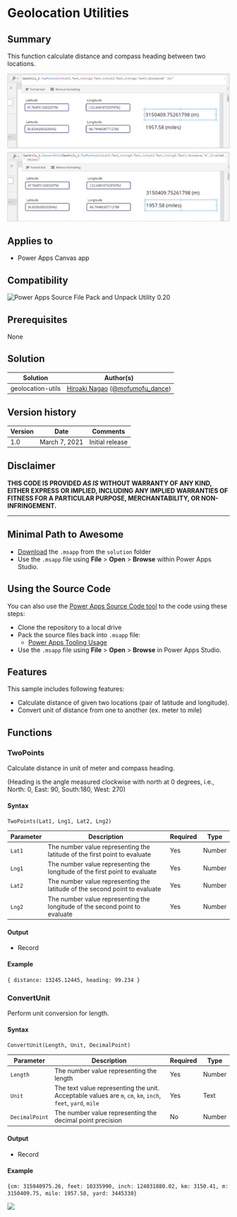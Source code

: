 # Geolocation Utilities

## Summary

This function calculate distance and compass heading between two locations.

![picture of the sample](assets/preview.png)

## Applies to

* Power Apps Canvas app

## Compatibility

![Power Apps Source File Pack and Unpack Utility 0.20](https://img.shields.io/badge/PSAopa-0.20-green.svg)

## Prerequisites

None

## Solution

Solution|Author(s)
--------|---------
geolocation-utils | [Hiroaki Nagao](https://github.com/mofumofu-dance) ([@mofumofu_dance](https://twitter.com/mofumofu_dance))

## Version history

Version|Date|Comments
-------|----|--------
1.0|March 7, 2021|Initial release

## Disclaimer

**THIS CODE IS PROVIDED *AS IS* WITHOUT WARRANTY OF ANY KIND, EITHER EXPRESS OR IMPLIED, INCLUDING ANY IMPLIED WARRANTIES OF FITNESS FOR A PARTICULAR PURPOSE, MERCHANTABILITY, OR NON-INFRINGEMENT.**

---

## Minimal Path to Awesome

* [Download](https://github.com/pnp/powerfx-samples/raw/main/samples/geolocation-utils/solution/GeoLocation-Utils.msapp) the `.msapp` from the `solution` folder
* Use the `.msapp` file using **File** > **Open** > **Browse** within Power Apps Studio.


## Using the Source Code

  You can also use the [Power Apps Source Code tool](https://github.com/microsoft/PowerApps-Language-Tooling) to the code using these steps:
* Clone the repository to a local drive
* Pack the source files back into `.msapp` file:
  * [Power Apps Tooling Usage](https://github.com/microsoft/PowerApps-Language-Tooling)
* Use the `.msapp` file using **File** > **Open** > **Browse** in Power Apps Studio.

## Features

This sample includes following features:

* Calculate distance of given two locations (pair of latitude and longitude).
* Convert unit of distance from one to another (ex. meter to mile)

## Functions

### TwoPoints

Calculate distance in unit of meter and compass heading.

(Heading is the angle measured clockwise with north at 0 degrees, i.e., North: 0, East: 90, South:180, West: 270)

#### Syntax

```excel
TwoPoints(Lat1, Lng1, Lat2, Lng2)
```


Parameter | Description|Required | Type
---|---|---|---
`Lat1` |The number value representing the latitude of the first point to evaluate| Yes | Number
`Lng1` |The number value representing the longitude of the first point to evaluate| Yes | Number
`Lat2` |The number value representing the latitude of the second point to evaluate| Yes | Number
`Lng2` |The number value representing the longitude of the second point to evaluate| Yes | Number

#### Output

* Record

#### Example


```excel
{ distance: 13245.12445, heading: 99.234 }
```

### ConvertUnit

Perform unit conversion for length.

#### Syntax

```excel
ConvertUnit(Length, Unit, DecimalPoint)
```


Parameter | Description|Required | Type
---|---|---|---
`Length` | The number value representing the length| Yes | Number
`Unit` |The text value representing the unit. Acceptable values are `m`, `cm`, `km`, `inch`, `feet`, `yard`, `mile`| Yes | Text
`DecimalPoint` |The number value representing the decimal point precision| No | Number

#### Output

* Record

#### Example


```excel
{cm: 315040975.26, feet: 10335990, inch: 124031880.02, km: 3150.41, m: 3150409.75, mile: 1957.58, yard: 3445330}
```
<img src="https://telemetry.sharepointpnp.com/powerfx-samples/samples/geolocation-utils" />
